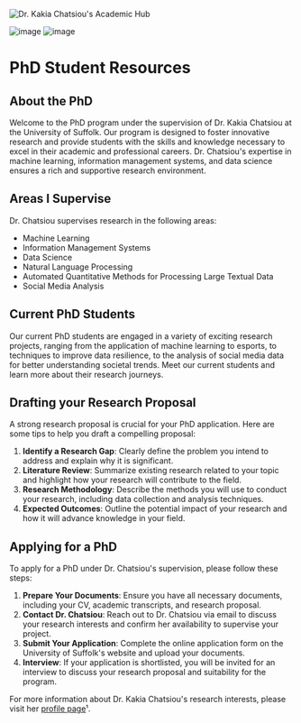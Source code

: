 ![Dr. Kakia Chatsiou's Academic Hub](https://github.com/UoS-KakiasCourses/.github/assets/10551558/724158b2-9832-456b-8cad-9c341bced94d)

![image](https://github.com/user-attachments/assets/ab245c41-f62e-47d9-a299-4096a1e756aa)
![image](https://github.com/user-attachments/assets/9e3bb0f2-3afe-4861-a7fb-64cb80ceaef4)


# PhD Student Resources

## About the PhD
Welcome to the PhD program under the supervision of Dr. Kakia Chatsiou at the University of Suffolk. Our program is designed to foster innovative research and provide students with the skills and knowledge necessary to excel in their academic and professional careers. Dr. Chatsiou's expertise in machine learning, information management systems, and data science ensures a rich and supportive research environment.

## Areas I Supervise
Dr. Chatsiou supervises research in the following areas:
- Machine Learning
- Information Management Systems
- Data Science
- Natural Language Processing
- Automated Quantitative Methods for Processing Large Textual Data
- Social Media Analysis

## Current PhD Students
Our current PhD students are engaged in a variety of exciting research projects, ranging from the application of machine learning to esports, to techniques to improve data resilience, to the analysis of social media data for better understanding societal trends. Meet our current students and learn more about their research journeys.



## Drafting your Research Proposal
A strong research proposal is crucial for your PhD application. Here are some tips to help you draft a compelling proposal:
1. **Identify a Research Gap**: Clearly define the problem you intend to address and explain why it is significant.
2. **Literature Review**: Summarize existing research related to your topic and highlight how your research will contribute to the field.
3. **Research Methodology**: Describe the methods you will use to conduct your research, including data collection and analysis techniques.
4. **Expected Outcomes**: Outline the potential impact of your research and how it will advance knowledge in your field.

## Applying for a PhD
To apply for a PhD under Dr. Chatsiou's supervision, please follow these steps:
1. **Prepare Your Documents**: Ensure you have all necessary documents, including your CV, academic transcripts, and research proposal.
2. **Contact Dr. Chatsiou**: Reach out to Dr. Chatsiou via email to discuss your research interests and confirm her availability to supervise your project.
3. **Submit Your Application**: Complete the online application form on the University of Suffolk's website and upload your documents.
4. **Interview**: If your application is shortlisted, you will be invited for an interview to discuss your research proposal and suitability for the program.

For more information about Dr. Kakia Chatsiou's research interests, please visit her [profile page](https://www.uos.ac.uk/people/dr-kakia-chatsiou/)¹.
